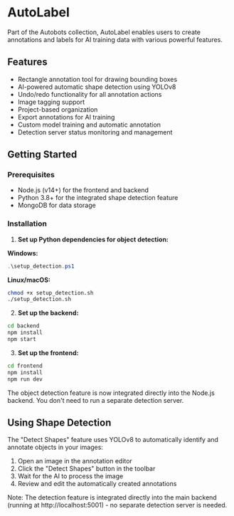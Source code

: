 # AutoLabel

Part of the Autobots collection, AutoLabel enables users to create annotations and labels for AI training data with various powerful features.

## Features

- Rectangle annotation tool for drawing bounding boxes
- AI-powered automatic shape detection using YOLOv8
- Undo/redo functionality for all annotation actions
- Image tagging support
- Project-based organization
- Export annotations for AI training
- Custom model training and automatic annotation
- Detection server status monitoring and management

## Getting Started

### Prerequisites

- Node.js (v14+) for the frontend and backend
- Python 3.8+ for the integrated shape detection feature
- MongoDB for data storage

### Installation

1. **Set up Python dependencies for object detection:**

**Windows:**
```powershell
.\setup_detection.ps1
```

**Linux/macOS:**
```bash
chmod +x setup_detection.sh
./setup_detection.sh
```

2. **Set up the backend:**

```bash
cd backend
npm install
npm start
```

3. **Set up the frontend:**

```bash
cd frontend
npm install
npm run dev
```

The object detection feature is now integrated directly into the Node.js backend. You don't need to run a separate detection server.

## Using Shape Detection

The "Detect Shapes" feature uses YOLOv8 to automatically identify and annotate objects in your images:

1. Open an image in the annotation editor
2. Click the "Detect Shapes" button in the toolbar
3. Wait for the AI to process the image
4. Review and edit the automatically created annotations

Note: The detection feature is integrated directly into the main backend (running at http://localhost:5001) - no separate detection server is needed.
